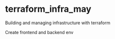 # terraform_infra_may
Building and managing infrastructure with terraform

Create frontend and backend env 
